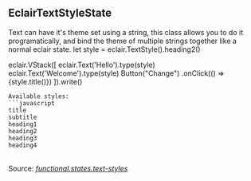 ## EclairTextStyleState
Text can have it's theme set using a string, this class allows you to do it programatically, and bind the theme of multiple strings together like a normal eclair state.
let style = eclair.TextStyle().heading2()

eclair.VStack([
    eclair.Text('Hello').type(style)
    eclair.Text('Welcome').type(style)
    Button("Change")
        .onClick(() => {style.title()})
]).write()

```
Available styles:
```javascript
title
subtitle
heading1
heading2
heading3
heading4
```

<br/>Source: [_functional.states.text-styles_](https://github.com/SamGarlick/Eclair/tree/main/src/functional/states/text-styles.js)